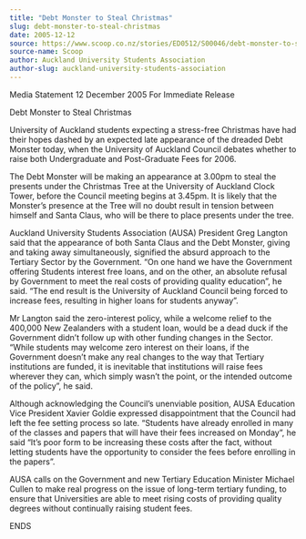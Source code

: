 ```yaml
---
title: "Debt Monster to Steal Christmas"
slug: debt-monster-to-steal-christmas
date: 2005-12-12
source: https://www.scoop.co.nz/stories/ED0512/S00046/debt-monster-to-steal-christmas.htm
source-name: Scoop
author: Auckland University Students Association
author-slug: auckland-university-students-association
---
```


<p>Media Statement                     12 December 2005        
For Immediate Release</p>

<p>Debt Monster to Steal
Christmas</p>

<p>University of Auckland students expecting a
stress-free Christmas have had their hopes dashed by an
expected late appearance of the dreaded Debt Monster today,
when the University of Auckland Council debates whether to
raise both Undergraduate and Post-Graduate Fees for
2006.</p>

<p>The Debt Monster will be making an appearance at
3.00pm to steal the presents under the Christmas Tree at the
University of Auckland Clock Tower, before the Council
meeting begins at 3.45pm. It is likely that the Monster’s
presence at the Tree will no doubt result in tension between
himself and Santa Claus, who will be there to place presents
under the tree.</p>

<p>Auckland University Students Association
(AUSA) President Greg Langton said that the appearance of
both Santa Claus and the Debt Monster, giving and taking
away simultaneously, signified the absurd approach to the
Tertiary Sector by the Government. “On one hand we have the
Government offering Students interest free loans, and on the
other, an absolute refusal by Government to meet the real
costs of providing quality education”, he said. “The end
result is the University of Auckland Council being forced to
increase fees, resulting in higher loans for students
anyway”.</p>

<p>Mr Langton said the zero-interest policy, while a
welcome relief to the 400,000 New Zealanders with a student
loan, would be a dead duck if the Government didn’t follow
up with other funding changes in the Sector. “While students
may welcome zero interest on their loans, if the Government
doesn’t make any real changes to the way that Tertiary
institutions are funded, it is inevitable that institutions
will raise fees wherever they can, which simply wasn’t the
point, or the intended outcome of the policy”, he
said.<p>
<p>Although acknowledging the Council’s unenviable
position, AUSA Education Vice President Xavier Goldie
expressed disappointment that the Council had left the fee
setting process so late. “Students have already enrolled in
many of the classes and papers that will have their fees
increased on Monday”, he said “It’s poor form to be
increasing these costs after the fact, without letting
students have the opportunity to consider the fees before
enrolling in the papers”.</p>

<p>AUSA calls on the Government and
new Tertiary Education Minister Michael Cullen to make real
progress on the issue of long-term tertiary funding, to
ensure that Universities are able to meet rising costs of
providing quality degrees without continually raising
student
fees.</p>

<p>ENDS<p>